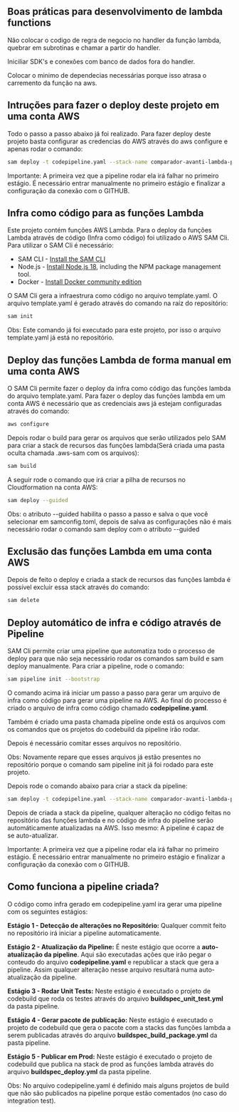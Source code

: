 <!-- @format -->

## Boas práticas para desenvolvimento de lambda functions

Não colocar o codigo de regra de negocio no handler da função lambda, quebrar em subrotinas e chamar a partir do handler.

Iniciliar SDK's e conexões com banco de dados fora do handler.

Colocar o minimo de dependecias necessárias porque isso atrasa o carremento da função na aws.

## Intruções para fazer o deploy deste projeto em uma conta AWS

Todo o passo a passo abaixo já foi realizado. Para fazer deploy deste projeto basta configurar as credencias do AWS através do aws configure e apenas rodar o comando:

```bash
sam deploy -t codepipeline.yaml --stack-name comparador-avanti-lambda-pipeline --capabilities=CAPABILITY_IAM
```

Importante: A primeira vez que a pipeline rodar ela irá falhar no primeiro estágio. É necessário entrar manualmente no primeiro estágio e finalizar a configuração da conexão com o GITHUB.

## Infra como código para as funções Lambda

Este projeto contém funções AWS Lambda.
Para o deploy da funções Lambda através de código (Infra como código) foi utilizado o AWS SAM Cli. Para utilizar o SAM Cli é necessário:

- SAM CLI - [Install the SAM CLI](https://docs.aws.amazon.com/serverless-application-model/latest/developerguide/serverless-sam-cli-install.html)
- Node.js - [Install Node.js 18](https://nodejs.org/en/), including the NPM package management tool.
- Docker - [Install Docker community edition](https://hub.docker.com/search/?type=edition&offering=community)

O SAM Cli gera a infraestrura como código no arquivo template.yaml.
O arquivo template.yaml é gerado através do comando na raíz do repositório:

```bash
sam init
```

Obs: Este comando já foi executado para este projeto, por isso o arquivo template.yaml já está no repositório.

## Deploy das funções Lambda de forma manual em uma conta AWS

O SAM Cli permite fazer o deploy da infra como código das funções lambda do arquivo template.yaml.
Para fazer o deploy das funções lambda em um conta AWS é necessário que as credenciais aws já estejam configuradas através do comando:

```bash
aws configure
```

Depois rodar o build para gerar os arquivos que serão utilizados pelo SAM para criar a stack de recursos das funções lambda(Será criada uma pasta oculta chamada .aws-sam com os arquivos):

```bash
sam build
```

A seguir rode o comando que irá criar a pilha de recursos no Cloudformation na conta AWS:

```bash
sam deploy --guided
```

Obs: o atributo --guided habilita o passo a passo e salva o que você selecionar em samconfig.toml, depois de salva as configurações não é mais necessário rodar o comando sam deploy com o atributo --guided

## Exclusão das funções Lambda em uma conta AWS

Depois de feito o deploy e criada a stack de recursos das funções lambda é possível excluir essa stack através do comando:

```bash
sam delete
```

## Deploy automático de infra e código através de Pipeline

SAM Cli permite criar uma pipeline que automatiza todo o processo de deploy para que não seja necessário rodar os comandos sam build e sam deploy manualmente. Para criar a pipeline, rode o comando:

```bash
sam pipeline init --bootstrap
```

O comando acima irá iniciar um passo a passo para gerar um arquivo de infra como código para gerar uma pipeline na AWS. Ao final do processo é criado o arquivo de infra como código chamado **codepipeline.yaml**.

Também é criado uma pasta chamada pipeline onde está os arquivos com os comandos que os projetos do codebuild da pipeline irão rodar.

Depois é necessário comitar esses arquivos no repositório.

Obs: Novamente repare que esses arquivos já estão presentes no repositório porque o comando sam pipeline init já foi rodado para este projeto.

Depois rode o comando abaixo para criar a stack da pipeline:

```bash
sam deploy -t codepipeline.yaml --stack-name comparador-avanti-lambda-pipeline --capabilities=CAPABILITY_IAM
```

Depois de criada a stack da pipeline, qualquer alteração no código feitas no repositório das funções lambda e no código de infra do pipeline serão automáticamente atualizadas na AWS. Isso mesmo: A pipeline é capaz de se auto-atualizar.

Importante: A primeira vez que a pipeline rodar ela irá falhar no primeiro estágio. É necessário entrar manualmente no primeiro estágio e finalizar a configuração da conexão com o GITHUB.

## Como funciona a pipeline criada?

O código como infra gerado em codepipeline.yaml ira gerar uma pipeline com os seguintes estágios:

**Estágio 1 - Detecção de alterações no Repositório:** Qualquer commit feito no repositório irá iniciar a pipeline automaticamente.

**Estágio 2 - Atualização da Pipeline:** É neste estágio que ocorre a **auto-atualização da pipeline**. Aqui são executadas ações que irão pegar o conteudo do arquivo **codepipeline.yaml** e republicar a stack que gera a pipeline. Assim qualquer alteração nesse arquivo resultará numa auto-atualização da pipeline.

**Estágio 3 - Rodar Unit Tests:** Neste estágio é executado o projeto de codebuild que roda os testes através do arquivo **buildspec_unit_test.yml** da pasta pipeline.

**Estágio 4 - Gerar pacote de publicação:** Neste estágio é executado o projeto de codebuild que gera o pacote com a stacks das funções lambda a serem publicadas através do arquivo **buildspec_build_package.yml** da pasta pipeline.

**Estágio 5 - Publicar em Prod:** Neste estágio é executado o projeto de codebuild que publica na stack de prod as funções lambda através do arquivo **buildspec_deploy.yml** da pasta pipeline.

Obs: No arquivo codepipeline.yaml é definido mais alguns projetos de build que não são publicados na pipeline porque estão comentados (no caso do integration test).
